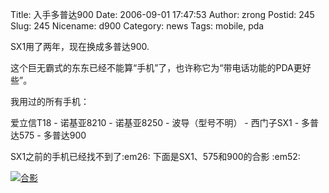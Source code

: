 Title: 入手多普达900
Date: 2006-09-01 17:47:53
Author: zrong
Postid: 245
Slug: 245
Nicename: d900
Category: news
Tags: mobile, pda

SX1用了两年，现在换成多普达900.

这个巨无霸式的东东已经不能算“手机”了，也许称它为“带电话功能的PDA更好些”。

我用过的所有手机：

爱立信T18 - 诺基亚8210 - 诺基亚8250 - 波导（型号不明） - 西门子SX1 -
多普达575 - 多普达900

SX1之前的手机已经找不到了:em26: 下面是SX1、575和900的合影 :em52:

[![合影](/wp-content/uploads/2006/09/sx1_575_900_s.jpg)](/wp-content/uploads/2006/09/sx1_575_900.jpg)

